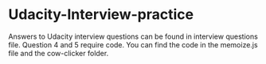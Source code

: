 # Udacity-Interview-practice

Answers to Udacity interview questions can be found in interview questions file.
Question 4 and 5 require code. You can find the code in the memoize.js file and
the cow-clicker folder.
